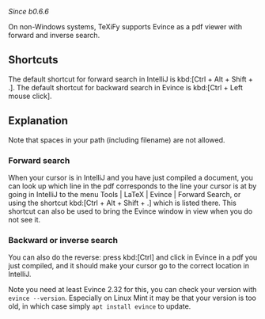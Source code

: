 _Since b0.6.6_

On non-Windows systems, TeXiFy supports Evince as a pdf viewer with forward and inverse search.

## Shortcuts

The default shortcut for forward search in IntelliJ is kbd:[Ctrl + Alt + Shift + .].
The default shortcut for backward search in Evince is kbd:[Ctrl + Left mouse click].

## Explanation

Note that spaces in your path (including filename) are not allowed.

### Forward search
When your cursor is in IntelliJ and you have just compiled a document, you can look up which line in the pdf corresponds to the line your cursor is at by going in IntelliJ to the menu <ui-path>Tools | LaTeX | Evince | Forward Search</ui-path>, or using the shortcut kbd:[Ctrl + Alt + Shift + .] which is listed there.
This shortcut can also be used to bring the Evince window in view when you do not see it.

### Backward or inverse search

You can also do the reverse: press kbd:[Ctrl] and click in Evince in a pdf you just compiled, and it should make your cursor go to the correct location in IntelliJ.

Note you need at least Evince 2.32 for this, you can check your version with `evince --version`. Especially on Linux Mint it may be that your version is too old, in which case simply `apt install evince` to update.
